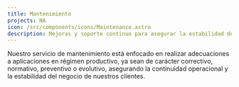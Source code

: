 ```yaml
---
title: Mantenimiento
projects: NA
icon: /src/components/icons/Maintenance.astro
description: Mejoras y soporte continuo para asegurar la estabilidad de tus sistemas. 
---
```


Nuestro servicio de mantenimiento está enfocado en realizar adecuaciones a aplicaciones en régimen productivo, ya sean de carácter correctivo, normativo, preventivo o evolutivo, asegurando la continuidad operacional y la estabilidad del negocio de nuestros clientes.